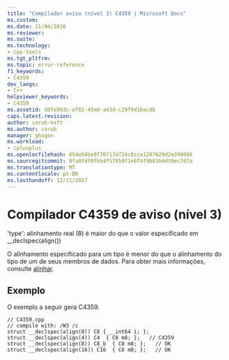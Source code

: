 ```yaml
---
title: "Compilador aviso (nível 3) C4359 | Microsoft Docs"
ms.custom: 
ms.date: 11/04/2016
ms.reviewer: 
ms.suite: 
ms.technology:
- cpp-tools
ms.tgt_pltfrm: 
ms.topic: error-reference
f1_keywords:
- C4359
dev_langs:
- C++
helpviewer_keywords:
- C4359
ms.assetid: d8fe993c-ef82-45a0-a43d-c29f9d1bacdb
caps.latest.revision: 
author: corob-msft
ms.author: corob
manager: ghogen
ms.workload:
- cplusplus
ms.openlocfilehash: 654e58be8f70717d724c8cce1287629d2a396886
ms.sourcegitcommit: 8fa8fdf0fbb4f57950f1e8f4f9b81b4d39ec7d7a
ms.translationtype: MT
ms.contentlocale: pt-BR
ms.lasthandoff: 12/21/2017
---
```

# <a name="compiler-warning-level-3-c4359"></a>Compilador C4359 de aviso (nível 3)
'type': alinhamento real (8) é maior do que o valor especificado em __declspec(align())  
  
 O alinhamento especificado para um tipo é menor do que o alinhamento do tipo de um de seus membros de dados.  Para obter mais informações, consulte [alinhar](../../cpp/align-cpp.md).  
  
## <a name="example"></a>Exemplo  
 O exemplo a seguir gera C4359.  
  
```  
// C4359.cpp  
// compile with: /W3 /c  
struct __declspec(align(8)) C8 { __int64 i; };  
struct __declspec(align(4)) C4  { C8 m8; };   // C4359  
struct __declspec(align(8)) C8_b  { C8 m8; };   // OK  
struct __declspec(align(16)) C16  { C8 m8; };   // OK  
```